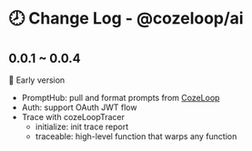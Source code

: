 # 🕗 Change Log - @cozeloop/ai

## 0.0.1 ~ 0.0.4
🌱 Early version

- PromptHub: pull and format prompts from [CozeLoop](https://loop.coze.cn)
- Auth: support OAuth JWT flow
- Trace with cozeLoopTracer
  - initialize: init trace report
  - traceable: high-level function that warps any function
